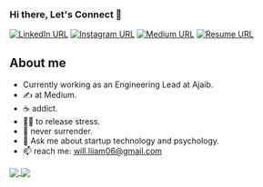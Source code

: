 ### Hi there, Let's Connect 👋
[![LinkedIn URL](https://img.shields.io/static/v1?color=blue&label=linkedin&logo=linkedin&logoColor=white&style=for-the-badge&message=Connect)](https://www.linkedin.com/in/william-gho-b90619b7)
[![Instagram URL](https://img.shields.io/static/v1?color=purple&label=Instagram&logo=Instagram&logoColor=white&style=for-the-badge&message=follow)](https://www.instagram.com/wliam_)
[![Medium URL](https://img.shields.io/static/v1?color=green&label=medium&logo=Medium&logoColor=white&style=for-the-badge&message=Connect)](https://williamgho.medium.com/)
[![Resume URL](https://img.shields.io/static/v1?&color=orange&label=Resume&style=for-the-badge&message=Visit)](https://wliamgho.xyz/)


## About me
- Currently working as an Engineering Lead at Ajaib.
- ✍️ at Medium.
- ☕️ addict.
- 🏋️‍♀️ to release stress.
- 🫵 never surrender.
- 💬 Ask me about startup technology and psychology.
- 📫 reach me: will.liiam06@gmail.com

<a href="https://github.com/wliam06/">
  <img align="center" src="https://github-readme-stats.vercel.app/api?username=wliamgho&count_private=true&show_icons=true&theme=dracula&hide_border=false" />
</a> 

<a href="https://github.com/wliam06/">
  <img align="center" src="https://github-readme-stats.vercel.app/api/top-langs/?username=wliamgho&count_private=true&layout=compact&theme=dracula&hide_border=false&langs_count=10" />
</a>

<!--
**wliam06/wliam06** is a ✨ _special_ ✨ repository because its `README.md` (this file) appears on your GitHub profile.

Here are some ideas to get you started:

- 🔭 I’m currently working on ...
- 🌱 I’m currently learning ...
- 👯 I’m looking to collaborate on ...
- 🤔 I’m looking for help with ...
- 💬 Ask me about ...
- 📫 How to reach me: ...
- 😄 Pronouns: ...
- ⚡ Fun fact: ...
-->
